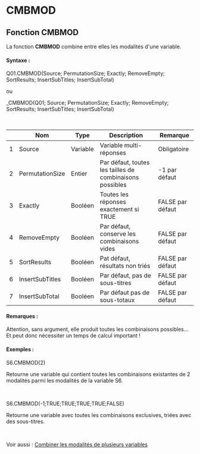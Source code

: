# CMBMOD

## Fonction CMBMOD

La fonction **CMBMOD** combine entre elles les modalités d'une variable.&nbsp;

#### Syntaxe :&nbsp;

Q01.CMBMOD(Source; PermutationSize; Exactly; RemoveEmpty; SortResults; InsertSubTitles; InsertSubTotal)

ou

\_CMBMOD(Q01; Source; PermutationSize; Exactly; RemoveEmpty; SortResults; InsertSubTitles; InsertSubTotal)

&nbsp;

| &nbsp; | **Nom** |**Type**|**Description**|**Remarque** |
| --- | --- | --- | --- | --- |
| &#49; | Source | Variable | Variable multi-réponses | Obligatoire |
| &#50; | PermutationSize | Entier | Par défaut, toutes les tailles de combinaisons possibles | \-1 par défaut |
| &#51; | Exactly | Booléen | Toutes les réponses exactement si TRUE | FALSE par défaut |
| &#52; | RemoveEmpty | Booléen | Par défaut, conserve les combinaisons vides | FALSE par défaut |
| &#53; | SortResults | Booléen | Pat défaut, résultats non triés | FALSE par défaut |
| &#54; | InsertSubTitles | Booléen | Par défaut, pas de sous-titres | FALSE par défaut |
| &#55; | InsertSubTotal | Booléen | Par défaut pas de sous-totaux | FALSE par défaut |


#### Remarques :

Attention, sans argument, elle produit toutes les combinaisons possibles... Et peut donc nécessiter un temps de calcul important \!

#### Exemples :

S6.CMBMOD(2)

Retourne une variable qui contient toutes les combinaisons existantes de 2 modalités parmi les modalités de la variable S6.

&nbsp;

S6.CMBMOD(-1;TRUE;TRUE;TRUE;TRUE;FALSE)

Retourne une variable avec toutes les combinaisons exclusives, triées avec des sous-titres.

&nbsp;

Voir aussi : [Combiner les modalités de plusieurs variables](<Combinerlesmodalitesdeplusieurs1.md>)